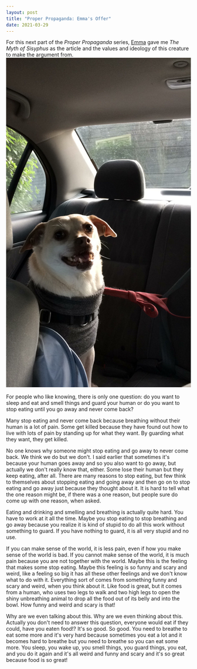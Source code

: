 ```yaml
---
layout: post
title: "Proper Propaganda: Emma's Offer"
date: 2021-03-29
---
```


For this next part of the _Proper Propaganda_ series, [Emma](https://icecauldron.github.io/blog) gave me _The Myth of Sisyphus_ as the article and the values and ideology of this creature to make the argument from.  
![This retard](https://github.com/ray-dorai/ray-dorai.github.io/blob/master/assets/this_retard.jpg?raw=true)  

For people who like knowing, there is only one question: do you want to sleep and eat and smell things and guard your human or do you want to stop eating until you go away and never come back?   

Many stop eating and never come back because breathing without their human is a lot of pain. Some get killed because they have found out how to live with lots of pain by standing up for what they want. By guarding what they want, they get killed.  

No one knows why someone might stop eating and go away to never come back. We think we do but we don't. I said earlier that sometimes it's because your human goes away and so you also want to go away, but actually we don't really know that, either. Some lose their human but they keep eating, after all. There are many reasons to stop eating, but few think to themselves about stopping eating and going away and then go on to stop eating and go away just because they thought about it. It is hard to tell what the one reason might be, if there was a one reason, but people sure do come up with one reason, when asked.  

Eating and drinking and smelling and breathing is actually quite hard. You have to work at it all the time. Maybe you stop eating to stop breathing and go away because you realize it is kind of stupid to do all this work without something to guard. If you have nothing to guard, it is all very stupid and no use.   

If you can make sense of the world, it is less pain, even if how you make sense of the world is bad. If you cannot make sense of the world, it is much pain because you are not together with the world. Maybe this is the feeling that makes some stop eating. Maybe this feeling is so funny and scary and weird, like a feeling so big it has all these other feelings and we don't know what to do with it. Everything sort of comes from something funny and scary and weird, when you think about it. Like food is great, but it comes from a human, who uses two legs to walk and two high legs to open the shiny unbreathing animal to drop all the food out of its belly and into the bowl. How funny and weird and scary is that!   

Why are we even talking about this. Why are we even thinking about this. Actually you don't need to answer this question, everyone would eat if they could, have you eaten food!? It's so good. So good. You need to breathe to eat some more and it's very hard because sometimes you eat a lot and it becomes hard to breathe but you need to breathe so you can eat some more. You sleep, you wake up, you smell things, you guard things, you eat, and you do it again and it's all weird and funny and scary and it's so great because food is so great!  


